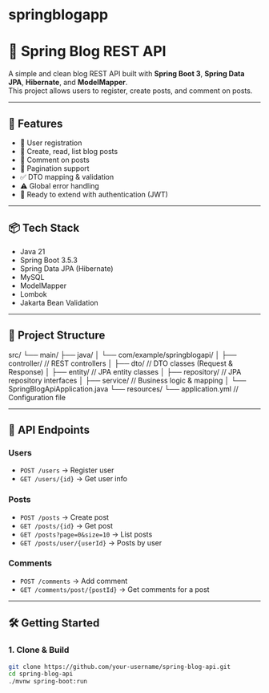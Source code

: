 ﻿# springblogapp
# 📝 Spring Blog REST API

A simple and clean blog REST API built with **Spring Boot 3**, **Spring Data JPA**, **Hibernate**, and **ModelMapper**.  
This project allows users to register, create posts, and comment on posts.

---

## 🚀 Features

- 🧍 User registration
- 📰 Create, read, list blog posts
- 💬 Comment on posts
- 🔄 Pagination support
- ✅ DTO mapping & validation
- ⚠️ Global error handling
- 🧪 Ready to extend with authentication (JWT)

---

## 📦 Tech Stack

- Java 21
- Spring Boot 3.5.3
- Spring Data JPA (Hibernate)
- MySQL
- ModelMapper
- Lombok
- Jakarta Bean Validation

---

## 📁 Project Structure
src/
└── main/
    ├── java/
    │   └── com/example/springblogapi/
    │       ├── controller/        // REST controllers
    │       ├── dto/              // DTO classes (Request & Response)
    │       ├── entity/           // JPA entity classes
    │       ├── repository/       // JPA repository interfaces
    │       ├── service/          // Business logic & mapping
    │       └── SpringBlogApiApplication.java
    └── resources/
        └── application.yml       // Configuration file

---

## 🔧 API Endpoints 

### Users
- `POST /users` → Register user  
- `GET /users/{id}` → Get user info  

### Posts
- `POST /posts` → Create post  
- `GET /posts/{id}` → Get post  
- `GET /posts?page=0&size=10` → List posts  
- `GET /posts/user/{userId}` → Posts by user  

### Comments
- `POST /comments` → Add comment  
- `GET /comments/post/{postId}` → Get comments for a post  

---

## 🛠 Getting Started

### 1. Clone & Build

```bash
git clone https://github.com/your-username/spring-blog-api.git
cd spring-blog-api
./mvnw spring-boot:run
